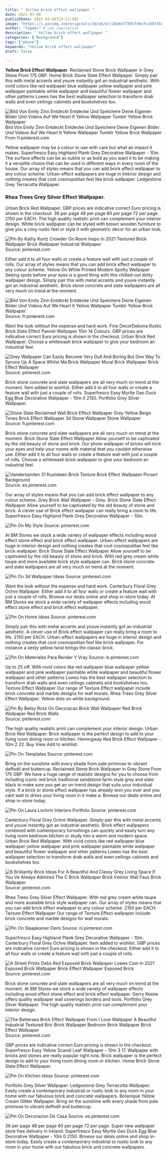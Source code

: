 ```yaml
---
title: " Yellow brick effect wallpaper "
date: 2021-07-08
publishDate: 2021-03-06T14:13:56Z
image: "https://i.pinimg.com/originals/3d/a6/e7/3da6e77891f56cfcc68f45e7a8796a87.jpg"
author: "Yagami" # use capitalize
description: " Yellow brick effect wallpaper "
categories: ["Background"]
tags: ["phone"]
keywords: "Yellow brick effect wallpaper"
draft: false

---
```



**Yellow Brick Effect Wallpaper**. Reclaimed Stone Brick Wallpaper in Grey Stone From 175 GBP. Home Brick Stone Slate Effect Wallpaper. Simply pair this with metal accents and youve instantly got an industrial aesthetic. With vivid colors like red wallpaper blue wallpaper yellow wallpaper and pink wallpaper paintable white wallpaper and beautiful flower wallpaper and other patterns Lowes has the best wallpaper selection to transform drab walls and even ceilings cabinets and bookshelves too.

![Bild Von Emily Zinn Entdeckt Entdecke Und Speichere Deine Eigenen Bilder Und Videos Auf We Heart It Yellow Wallpaper Tumblr Yellow Brick Wallpaper](https://i.pinimg.com/originals/86/ea/4e/86ea4eaacca9ee7e0b585e5be068a052.jpg "Bild Von Emily Zinn Entdeckt Entdecke Und Speichere Deine Eigenen Bilder Und Videos Auf We Heart It Yellow Wallpaper Tumblr Yellow Brick Wallpaper")
Bild Von Emily Zinn Entdeckt Entdecke Und Speichere Deine Eigenen Bilder Und Videos Auf We Heart It Yellow Wallpaper Tumblr Yellow Brick Wallpaper From fr.pinterest.com


Yellow wallpaper may be a colour to use with care but what an impact it makes. Superfresco Easy Highland Plank Grey Decorative Wallpaper - 10m. The surface effects can be as subtle or as bold as you want it to be making it a versatile choice that can be used in different ways in every room of the house. Our array of styles means that you can add brick effect wallpaper to any colour scheme. Urban-effect wallpapers are huge in interior design and nothing creates that cool cosmopolitan feel like brick wallpaper. Ledgestone Grey Terracotta Wallpaper.

### Rhea Trees Grey Silver Effect Wallpaper.

Urban Brick Red Wallpaper. GBP prices are indicative correct Euro pricing is shown in the checkout. 36 per page 48 per page 60 per page 72 per page. 2150 per EACH. The high quality realistic print can complement your interior design. White brick wallpaper can be styled with brown wooden furniture to give you a cosy rustic feel or style it with geometric decor for an urban look.


![Pin By Kathy Kurtz Crowder On Room Inspo In 2021 Textured Brick Wallpaper Brick Wallpaper Industrial Wallpaper](https://i.pinimg.com/originals/44/49/ca/4449caa31add64bf2eebc771f85bf54f.jpg "Pin By Kathy Kurtz Crowder On Room Inspo In 2021 Textured Brick Wallpaper Brick Wallpaper Industrial Wallpaper")
Source: pinterest.com

Either add it to all four walls or create a feature wall with just a couple of rolls. Our array of styles means that you can add brick effect wallpaper to any colour scheme. Yellow On White Printed Modern Spotty Wallpaper Seeing spots before your eyes is a good thing with this chilled-out dotty wallpaper design. Simply pair this with metal accents and youve instantly got an industrial aesthetic. Brick stone concrete and slate wallpapers are all very much on trend at the moment.

![Bild Von Emily Zinn Entdeckt Entdecke Und Speichere Deine Eigenen Bilder Und Videos Auf We Heart It Yellow Wallpaper Tumblr Yellow Brick Wallpaper](https://i.pinimg.com/originals/86/ea/4e/86ea4eaacca9ee7e0b585e5be068a052.jpg "Bild Von Emily Zinn Entdeckt Entdecke Und Speichere Deine Eigenen Bilder Und Videos Auf We Heart It Yellow Wallpaper Tumblr Yellow Brick Wallpaper")
Source: fr.pinterest.com

Want the look without the expense and hard work. Fine DecorDebona Rustic Brick Slate Effect Pannel Wallpaper 10m 14 Colours. GBP prices are indicative correct Euro pricing is shown in the checkout. Urban Brick Red Wallpaper. Choose a whitewash brick wallpaper to give your bedroom an industrial feel.

![Grey Wallpaper Can Easily Become Very Dull And Boring But One Way To Spruce Up A Space Whilst Ma Brick Wallpaper Mural Brick Wallpaper Brick Effect Wallpaper](https://i.pinimg.com/originals/f0/87/8c/f0878cfba6051f8b2d4c8ff4f89b6ba9.jpg "Grey Wallpaper Can Easily Become Very Dull And Boring But One Way To Spruce Up A Space Whilst Ma Brick Wallpaper Mural Brick Wallpaper Brick Effect Wallpaper")
Source: pinterest.com

Brick stone concrete and slate wallpapers are all very much on trend at the moment. Item added to wishlist. Either add it to all four walls or create a feature wall with just a couple of rolls. Superfresco Easy Myrtle Geo Duck Egg Blue Decorative Wallpaper - 10m 0 2150. Portfolio Grey Silver Wallpaper.

![Stone Slate Reclaimed Wall Brick Effect Wallpaper Grey Yellow Beige Tones Brick Effect Wallpaper 3d Stone Wallpaper Stone Wallpaper](https://i.pinimg.com/originals/95/05/55/95055577ca58a631b328ded1003a4d7a.jpg "Stone Slate Reclaimed Wall Brick Effect Wallpaper Grey Yellow Beige Tones Brick Effect Wallpaper 3d Stone Wallpaper Stone Wallpaper")
Source: fi.pinterest.com

Brick stone concrete and slate wallpapers are all very much on trend at the moment. Brick Stone Slate Effect Wallpaper Allow yourself to be captivated by the old beauty of stone and brick. Our photo wallpaper of bricks will trick your eyes and help your rooms with material that you couldnt otherwise use. Either add it to all four walls or create a feature wall with just a couple of rolls. Choose a whitewash brick wallpaper to give your bedroom an industrial feel.

![Vandersanden 31 Kuststeen Brick Texture Brick Effect Wallpaper Picsart Background](https://i.pinimg.com/originals/1b/5d/24/1b5d240aa83b337c1f91fbce770d0bc1.jpg "Vandersanden 31 Kuststeen Brick Texture Brick Effect Wallpaper Picsart Background")
Source: es.pinterest.com

Our array of styles means that you can add brick effect wallpaper to any colour scheme. Grey Brick Wall Wallpaper - Grey. Brick Stone Slate Effect Wallpaper Allow yourself to be captivated by the old beauty of stone and brick. A clever use of Brick effect wallpaper can really bring a room to life. Superfresco Easy Highland Plank Grey Decorative Wallpaper - 10m.

![Pin On My Style](https://i.pinimg.com/originals/e8/27/4e/e8274e4db17ca4ffe6c02040eea4f45e.jpg "Pin On My Style")
Source: pinterest.com

At BM Stores we stock a wide variety of wallpaper effects including wood effect stone effect and brick effect wallpaper. Urban-effect wallpapers are huge in interior design and nothing creates that cool cosmopolitan feel like brick wallpaper. Brick Stone Slate Effect Wallpaper Allow yourself to be captivated by the old beauty of stone and brick. With red grey cream white taupe and more available brick style wallpaper can. Brick stone concrete and slate wallpapers are all very much on trend at the moment.

![Pin On 3d Wallpaper Ideas](https://i.pinimg.com/originals/04/40/85/044085c48957c78647c871a114bd3152.png "Pin On 3d Wallpaper Ideas")
Source: pinterest.com

Want the look without the expense and hard work. Canterbury Floral Grey Ochre Wallpaper. Either add it to all four walls or create a feature wall with just a couple of rolls. Browse our deals online and shop in-store today. At BM Stores we stock a wide variety of wallpaper effects including wood effect stone effect and brick effect wallpaper.

![Pin On Home Ideas](https://i.pinimg.com/originals/8c/3b/01/8c3b01169aa20b64736f00176393084c.jpg "Pin On Home Ideas")
Source: pinterest.com

Simply pair this with metal accents and youve instantly got an industrial aesthetic. A clever use of Brick effect wallpaper can really bring a room to life. 2150 per EACH. Urban-effect wallpapers are huge in interior design and nothing creates that cool cosmopolitan feel like brick wallpaper. For instance a zesty yellow twist brings the classic brick.

![Pin On Materiales Para Render Y Vray](https://i.pinimg.com/originals/96/53/05/96530514b930319ccc3b9334ba1782b7.jpg "Pin On Materiales Para Render Y Vray")
Source: in.pinterest.com

Up to 25 off. With vivid colors like red wallpaper blue wallpaper yellow wallpaper and pink wallpaper paintable white wallpaper and beautiful flower wallpaper and other patterns Lowes has the best wallpaper selection to transform drab walls and even ceilings cabinets and bookshelves too. Texture Effect Wallpaper Our range of Texture Effect wallpaper include brick concrete and marble designs for wall murals. Rhea Trees Grey Silver Effect Wallpaper. Yellow dots on white background.

![Pin By Betsy Ross On Decoracao Brick Wall Wallpaper Red Brick Wallpaper Red Brick Walls](https://i.pinimg.com/originals/58/c7/c5/58c7c5efc338e9c77b724acde322d613.webp "Pin By Betsy Ross On Decoracao Brick Wall Wallpaper Red Brick Wallpaper Red Brick Walls")
Source: pinterest.com

The high quality realistic print can complement your interior design. Urban Brick Red Wallpaper. Brick wallpaper is the perfect design to add to your living room dining room or kitchen. Hemingway Red Brick Effect Wallpaper - 10m 2 22. Buy View Add to wishlist.

![Pin On Templates](https://i.pinimg.com/736x/fe/78/5d/fe785d534e0ab2f7a590c93776a3b110.jpg "Pin On Templates")
Source: pinterest.com

Bring on the sunshine with every shade from pale primrose to vibrant daffodil and buttercup. Reclaimed Stone Brick Wallpaper in Grey Stone From 175 GBP. We have a huge range of realistic designs for you to choose from including iconic red brick traditional sandstone farm-style grey and slate black to make sure you get an on-trend design that suits your individual style. If a brick or stone effect wallpaper has already won you over and you cant wait to dress your living room in it make a. Browse our deals online and shop in-store today.

![Pin On Laura Lochrin Interiors Portfolio](https://i.pinimg.com/originals/e4/43/ec/e443ec644ab402e4adefb7afb77fe727.jpg "Pin On Laura Lochrin Interiors Portfolio")
Source: pinterest.com

Canterbury Floral Grey Ochre Wallpaper. Simply pair this with metal accents and youve instantly got an industrial aesthetic. Brick effect wallpapers combined with contemporary furnishings can quickly and easily turn any living room bedroom kitchen or study into a warm and modern space. Urban Brick Red Wallpaper. With vivid colors like red wallpaper blue wallpaper yellow wallpaper and pink wallpaper paintable white wallpaper and beautiful flower wallpaper and other patterns Lowes has the best wallpaper selection to transform drab walls and even ceilings cabinets and bookshelves too.

![6 Brilliantly Brick Ideas For A Beautiful And Classy Grey Living Space If You Ve Always Admired The C Brick Wallpaper Brick Interior Wall Faux Brick Wallpaper](https://i.pinimg.com/736x/cc/0f/04/cc0f048793d8558a6a9d7866a9404310.jpg "6 Brilliantly Brick Ideas For A Beautiful And Classy Grey Living Space If You Ve Always Admired The C Brick Wallpaper Brick Interior Wall Faux Brick Wallpaper")
Source: pinterest.com

Rhea Trees Grey Silver Effect Wallpaper. With red grey cream white taupe and more available brick style wallpaper can. Our array of styles means that you can add brick effect wallpaper to any colour scheme. 2150 per EACH. Texture Effect Wallpaper Our range of Texture Effect wallpaper include brick concrete and marble designs for wall murals.

![Pin On Slaapkamer Demi](https://i.pinimg.com/474x/6d/16/aa/6d16aaa704d87f840a337d85e77bb4d1.jpg "Pin On Slaapkamer Demi")
Source: nl.pinterest.com

Superfresco Easy Highland Plank Grey Decorative Wallpaper - 10m. Canterbury Floral Grey Ochre Wallpaper. Item added to wishlist. GBP prices are indicative correct Euro pricing is shown in the checkout. Either add it to all four walls or create a feature wall with just a couple of rolls.

![A Street Prints Debs Red Exposed Brick Wallpaper Lowes Com In 2021 Exposed Brick Wallpaper Brick Effect Wallpaper Exposed Brick](https://i.pinimg.com/originals/39/f4/aa/39f4aafb908ea5d8300e1561686626d3.jpg "A Street Prints Debs Red Exposed Brick Wallpaper Lowes Com In 2021 Exposed Brick Wallpaper Brick Effect Wallpaper Exposed Brick")
Source: pinterest.com

Brick stone concrete and slate wallpapers are all very much on trend at the moment. At BM Stores we stock a wide variety of wallpaper effects including wood effect stone effect and brick effect wallpaper. Gerry Keane offers quality wallpaper wall coverings borders and tools. Portfolio Grey Silver Wallpaper. The high quality realistic print can complement your interior design.

![The Battersea Brick Effect Wallpaper From I Love Wallpaper A Beautiful Industrial Textured Bric Brick Wallpaper Bedroom Brick Wallpaper Brick Effect Wallpaper](https://i.pinimg.com/originals/14/c0/6b/14c06bf5952a44a05bcaa2e2d07a6324.jpg "The Battersea Brick Effect Wallpaper From I Love Wallpaper A Beautiful Industrial Textured Bric Brick Wallpaper Bedroom Brick Wallpaper Brick Effect Wallpaper")
Source: pinterest.com

GBP prices are indicative correct Euro pricing is shown in the checkout. Superfresco Easy Yellow Scandi Leaf Wallpaper - 10m 3 17. Wallpaper with bricks and stones are really popular right now. Brick wallpaper is the perfect design to add to your living room dining room or kitchen. Home Brick Stone Slate Effect Wallpaper.

![Pin On Kitchen Ideas](https://i.pinimg.com/originals/5d/fb/9d/5dfb9de8ce5c67378489ecbe7cccd104.jpg "Pin On Kitchen Ideas")
Source: pinterest.com

Portfolio Grey Silver Wallpaper. Ledgestone Grey Terracotta Wallpaper. Easily create a contemporary industrial or rustic look to any room in your home with our fabulous brick and concrete wallpapers. Botanique Yellow Cream Glitter Wallpaper. Bring on the sunshine with every shade from pale primrose to vibrant daffodil and buttercup.

![Pin On Decoracion De Casa](https://i.pinimg.com/originals/3d/a6/e7/3da6e77891f56cfcc68f45e7a8796a87.jpg "Pin On Decoracion De Casa")
Source: es.pinterest.com

36 per page 48 per page 60 per page 72 per page. Super new wallpaper store free delivery in Ireland. Superfresco Easy Myrtle Geo Duck Egg Blue Decorative Wallpaper - 10m 0 2150. Browse our deals online and shop in-store today. Easily create a contemporary industrial or rustic look to any room in your home with our fabulous brick and concrete wallpapers.

